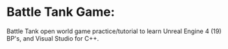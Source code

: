 # Battle Tank Game:

Battle Tank open world game practice/tutorial to learn Unreal Engine 4 (19) BP's, and Visual Studio for C++.
